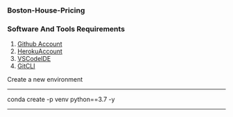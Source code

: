 ### Boston-House-Pricing

### Software And Tools Requirements
1. [Github Account](https://github.com)
2. [HerokuAccount](https://heroku.com)
3. [VSCodeIDE](https://code.visualstudio.com/)
4. [GitCLI](https://git-scm.com/downloads)


Create a new environment

---------------------

conda create -p venv python==3.7 -y

---------------------